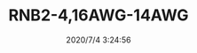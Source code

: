 ﻿---
layout: post 
title: RNB2-4,16AWG-14AWG
tags: RNB
categories: wire-cable
overview: RNB2-4,16AWG-14AWG
part_number: RNB2-4
thumb_img: static/202007/432-thumb-20200704112600.jpg
small_img: static/202007/432-20200704112600.jpg
date: 2020/7/4 3:24:56
---



